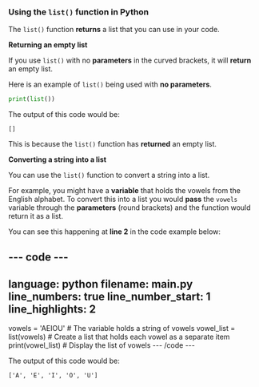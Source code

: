 ### Using the `list()` function in Python

The `list()` function **returns** a list that you can use in your code. 

**Returning an empty list**

If you use `list()` with no **parameters** in the curved brackets, it will **return** an empty list. 

Here is an example of `list()` being used with **no parameters**. 

```python
print(list())
```

The output of this code would be:

```
[]
```

This is because the `list()` function has **returned** an empty list. 

**Converting a string into a list**

You can use the `list()` function to convert a string into a list. 

For example, you might have a **variable** that holds the vowels from the English alphabet. To convert this into a list you would **pass** the `vowels` variable through the **parameters** (round brackets) and the function would return it as a list. 

You can see this happening at **line 2** in the code example below:

--- code ---
---
language: python
filename: main.py
line_numbers: true
line_number_start: 1
line_highlights: 2
---
vowels = 'AEIOU' # The variable holds a string of vowels
vowel_list = list(vowels) # Create a list that holds each vowel as a separate item
print(vowel_list) # Display the list of vowels
--- /code ---

The output of this code would be:

```
['A', 'E', 'I', 'O', 'U']
```





